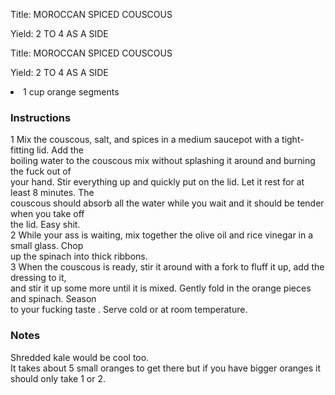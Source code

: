<!DOCTYPE HTML PUBLIC "-//W3C//DTD HTML 4.0 Transitional//EN">
<html>
  <head>
  <title>MOROCCAN SPICED COUSCOUS</title><link rel='stylesheet' href='style.css' type='text/css'><meta http-equiv="Content-Style-Stype" content="text/css">
     <meta http-equiv="Content-Type" content="text/html;charset=utf-8">
     </head><body><div class="recipe" itemscope itemtype="http://schema.org/Recipe"><div class='header'><p class="title"><span class="label">Title:</span> <span itemprop="name">MOROCCAN SPICED COUSCOUS</span></p>
<p class="yields"><span class="label">Yield:</span> <span itemprop="recipeYield">2 TO 4 AS A SIDE</span></p<!DOCTYPE HTML PUBLIC "-//W3C//DTD HTML 4.0 Transitional//EN">
<html>
  <head>
  <title>MOROCCAN SPICED COUSCOUS</title><link rel='stylesheet' href='style.css' type='text/css'><meta http-equiv="Content-Style-Stype" content="text/css">
     <meta http-equiv="Content-Type" content="text/html;charset=utf-8">
     </head><body><div class="recipe" itemscope itemtype="http://schema.org/Recipe"><div class='header'><p class="title"><span class="label">Title:</span> <span itemprop="name">MOROCCAN SPICED COUSCOUS</span></p>
<p class="yields"><span class="label">Yield:</span> <span itemprop="recipeYield">2 TO 4 AS A SIDE</span></p spinach </li>
<li class="ing" itemprop="ingredients">1 cup orange segments </li>
</ul>
</div>
<div class="instructions"><h3 class="Instructions">Instructions</h3><div itemprop="recipeInstructions"><p>1 Mix the couscous, salt, and spices in a medium saucepot with a tight-fitting lid. Add the<br>boiling water to the couscous mix without splashing it around and burning the fuck out of<br>your hand. Stir everything up and quickly put on the lid. Let it rest for at least 8 minutes. The<br>couscous should absorb all the water while you wait and it should be tender when you take off<br>the lid. Easy shit.<br>2 While your ass is waiting, mix together the olive oil and rice vinegar in a small glass. Chop<br>up the spinach into thick ribbons.<br>3 When the couscous is ready, stir it around with a fork to fluff it up, add the dressing to it,<br>and stir it up some more until it is mixed. Gently fold in the orange pieces and spinach. Season<br>to your fucking taste . Serve cold or at room temperature.</p></div></div><div class="modifications"><h3 class="Notes">Notes</h3><p>Shredded kale would be cool too.<br> It takes about 5 small oranges to get there but if you have bigger oranges it should only take 1 or 2.</p></div></div>

</body>
</html>